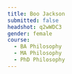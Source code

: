 ```yaml
---
title: Boo Jackson
submitted: false
headshot: q2wWDC3
gender: female
course:
  - BA Philosophy
  - MA Philosophy
  - PhD Philosophy
---
```

